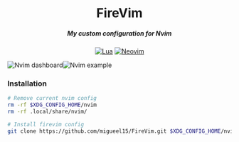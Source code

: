 <div align="center">

# FireVim
##### My custom configuration for Nvim

[![Lua](https://img.shields.io/badge/Lua-blue.svg?style=for-the-badge&logo=lua)](http://www.lua.org)
[![Neovim](https://img.shields.io/badge/Neovim%200.8+-green.svg?style=for-the-badge&logo=neovim)](https://neovim.io)
  <div style="display:flex;">
    <img alt="Nvim dashboard"  src="https://github.com/migueel15/FireVim/assets/57865265/6067f1fe-cb60-4d0c-b476-7b0882517f8d" />
    <img alt="Nvim example"  src="https://github.com/migueel15/FireVim/assets/57865265/8c8dccef-4638-492d-beee-a2eb04a5bfe0" />
  </div>
</div>

### Installation
```sh 
# Remove current nvim config
rm -rf $XDG_CONFIG_HOME/nvim
rm -rf .local/share/nvim/

# Install firevim config
git clone https://github.com/migueel15/FireVim.git $XDG_CONFIG_HOME/nvim
```

